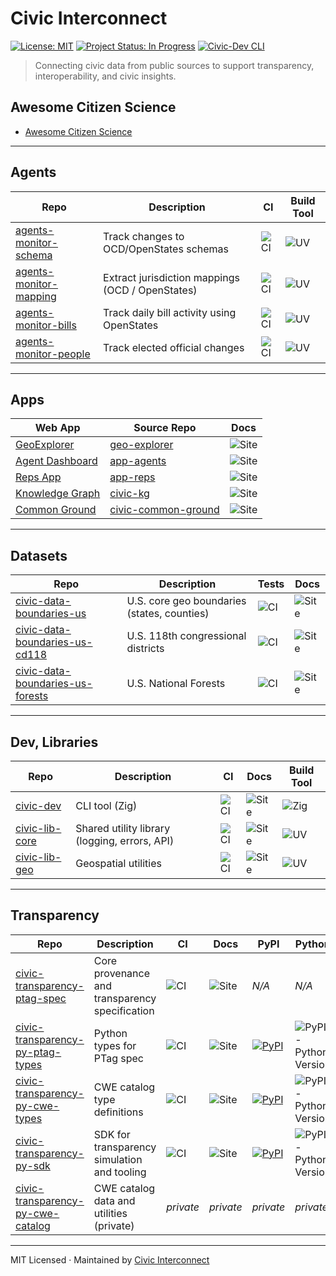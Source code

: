 # Civic Interconnect

[![License: MIT](https://img.shields.io/badge/license-MIT-green.svg)](https://opensource.org/licenses/MIT)
[![Project Status: In Progress](https://img.shields.io/badge/status-in--progress-yellow)](https://github.com/civic-interconnect)
[![Civic-Dev CLI](https://github.com/civic-interconnect/civic-dev/actions/workflows/build.yml/badge.svg)](https://github.com/civic-interconnect/civic-dev/actions/workflows/build.yml)

> Connecting civic data from public sources to support transparency, interoperability, and civic insights.

## Awesome Citizen Science

- [Awesome Citizen Science](https://github.com/civic-interconnect/awesome-citizen-science)

--- 

## Agents

| Repo | Description | CI | Build Tool |
|---|---|---|---|
| [agents-monitor-schema](https://github.com/civic-interconnect/agents-monitor-schema) | Track changes to OCD/OpenStates schemas | ![CI](https://github.com/civic-interconnect/agents-monitor-schema/actions/workflows/agent-runner.yml/badge.svg) | ![UV](https://img.shields.io/badge/uv-yes-success) |
| [agents-monitor-mapping](https://github.com/civic-interconnect/agents-monitor-mapping) | Extract jurisdiction mappings (OCD / OpenStates) | ![CI](https://github.com/civic-interconnect/agents-monitor-mapping/actions/workflows/agent-runner.yml/badge.svg) | ![UV](https://img.shields.io/badge/uv-yes-success) |
| [agents-monitor-bills](https://github.com/civic-interconnect/agents-monitor-bills) | Track daily bill activity using OpenStates | ![CI](https://github.com/civic-interconnect/agents-monitor-bills/actions/workflows/agent-runner.yml/badge.svg) | ![UV](https://img.shields.io/badge/uv-yes-success) |
| [agents-monitor-people](https://github.com/civic-interconnect/agents-monitor-people) | Track elected official changes | ![CI](https://github.com/civic-interconnect/agents-monitor-people/actions/workflows/agent-runner.yml/badge.svg) | ![UV](https://img.shields.io/badge/uv-yes-success) |


---

## Apps

| Web App           | Source Repo                                       |  Docs |
|-------------------|---------------------------------------------------|---------|
| [GeoExplorer](https://civic-interconnect.github.io/geo-explorer/) | [geo-explorer](https://github.com/civic-interconnect/geo-explorer) | ![Site](https://img.shields.io/website?url=https%3A%2F%2Fcivic-interconnect.github.io%2Fgeo-explorer%2F) |
| [Agent Dashboard](https://civic-interconnect.github.io/app-agents/) | [app-agents](https://github.com/civic-interconnect/app-agents) | ![Site](https://img.shields.io/website?url=https%3A%2F%2Fcivic-interconnect.github.io%2Fapp-agents%2F) |
| [Reps App](https://civic-interconnect.github.io/app-reps/) | [app-reps](https://github.com/civic-interconnect/app-reps) | ![Site](https://img.shields.io/website?url=https%3A%2F%2Fcivic-interconnect.github.io%2Fapp-reps%2F) |
| [Knowledge Graph](https://civic-interconnect.github.io/civic-kg/) | [civic-kg](https://github.com/civic-interconnect/civic-kg) | ![Site](https://img.shields.io/website?url=https%3A%2F%2Fcivic-interconnect.github.io%2Fcivic-kg%2F) |
| [Common Ground](https://civic-interconnect.github.io/civic-common-ground/) | [civic-common-ground](https://github.com/civic-interconnect/civic-common-ground) | ![Site](https://img.shields.io/website?url=https%3A%2F%2Fcivic-interconnect.github.io%2Fcivic-common-ground%2F) |

---

## Datasets

| Repo | Description | Tests | Docs |
|---|---|---|---|
| [civic-data-boundaries-us](https://github.com/civic-interconnect/civic-data-boundaries-us) | U.S. core geo boundaries (states, counties) | ![CI](https://github.com/civic-interconnect/civic-data-boundaries-us/actions/workflows/tests.yml/badge.svg) | ![Site](https://img.shields.io/website?url=https%3A%2F%2Fcivic-interconnect.github.io%2Fcivic-data-boundaries-us%2F) |
| [civic-data-boundaries-us-cd118](https://github.com/civic-interconnect/civic-data-boundaries-us-cd118) | U.S. 118th congressional districts | ![CI](https://github.com/civic-interconnect/civic-data-boundaries-us-cd118/actions/workflows/tests.yml/badge.svg) | ![Site](https://img.shields.io/website?url=https%3A%2F%2Fcivic-interconnect.github.io%2Fcivic-data-boundaries-us-cd118%2F) |
| [civic-data-boundaries-us-forests](https://github.com/civic-interconnect/civic-data-boundaries-us-forests) | U.S. National Forests | ![CI](https://github.com/civic-interconnect/civic-data-boundaries-us-forests/actions/workflows/tests.yml/badge.svg) | ![Site](https://img.shields.io/website?url=https%3A%2F%2Fcivic-interconnect.github.io%2Fcivic-data-boundaries-us-forests%2F) |

---

## Dev, Libraries

| Repo | Description | CI | Docs | Build Tool |
|------|-------------|----|------|----|
| [civic-dev](https://github.com/civic-interconnect/civic-dev) | CLI tool (Zig) | ![CI](https://github.com/civic-interconnect/civic-dev/actions/workflows/build.yml/badge.svg) | ![Site](https://img.shields.io/website?url=https%3A%2F%2Fcivic-interconnect.github.io%2Fcivic-dev%2F) | ![Zig](https://img.shields.io/badge/zig-build-blue) |
| [civic-lib-core](https://github.com/civic-interconnect/civic-lib-core) | Shared utility library (logging, errors, API) | ![CI](https://github.com/civic-interconnect/civic-lib-core/actions/workflows/ci.yml/badge.svg) | ![Site](https://img.shields.io/website?url=https%3A%2F%2Fcivic-interconnect.github.io%2Fcivic-lib-core%2F) | ![UV](https://img.shields.io/badge/uv-yes-success) |
| [civic-lib-geo](https://github.com/civic-interconnect/civic-lib-geo) | Geospatial utilities | ![CI](https://github.com/civic-interconnect/civic-lib-geo/actions/workflows/ci.yml/badge.svg) | ![Site](https://img.shields.io/website?url=https%3A%2F%2Fcivic-interconnect.github.io%2Fcivic-lib-geo%2F) | ![UV](https://img.shields.io/badge/uv-yes-success) |

---

## Transparency

| Repo | Description | CI | Docs | PyPI | Python |
|---|---|---|---|---|---|
| [civic-transparency-ptag-spec](https://github.com/civic-interconnect/civic-transparency-ptag-spec) | Core provenance and transparency specification | ![CI](https://github.com/civic-interconnect/civic-transparency-ptag-spec/actions/workflows/ci.yml/badge.svg) | ![Site](https://img.shields.io/website?url=https%3A%2F%2Fcivic-interconnect.github.io%2Fcivic-transparency-ptag-spec%2F) | *N/A* | *N/A* |
| [civic-transparency-py-ptag-types](https://github.com/civic-interconnect/civic-transparency-py-ptag-types) | Python types for PTag spec | ![CI](https://github.com/civic-interconnect/civic-transparency-py-ptag-types/actions/workflows/ci.yml/badge.svg) | ![Site](https://img.shields.io/website?url=https%3A%2F%2Fcivic-interconnect.github.io%2Fcivic-transparency-py-ptag-types%2F) | [![PyPI](https://img.shields.io/pypi/v/civic-transparency-ptag-types.svg)](https://pypi.org/project/civic-transparency-ptag-types/) | ![PyPI - Python Version](https://img.shields.io/pypi/pyversions/civic-transparency-ptag-types.svg) |
| [civic-transparency-py-cwe-types](https://github.com/civic-interconnect/civic-transparency-py-cwe-types) | CWE catalog type definitions | ![CI](https://github.com/civic-interconnect/civic-transparency-py-cwe-types/actions/workflows/ci.yml/badge.svg) | ![Site](https://img.shields.io/website?url=https%3A%2F%2Fcivic-interconnect.github.io%2Fcivic-transparency-py-cwe-types%2F) | [![PyPI](https://img.shields.io/pypi/v/civic-transparency-cwe-types.svg)](https://pypi.org/project/civic-transparency-cwe-types/) | ![PyPI - Python Version](https://img.shields.io/pypi/pyversions/civic-transparency-cwe-types.svg) |
| [civic-transparency-py-sdk](https://github.com/civic-interconnect/civic-transparency-py-sdk) | SDK for transparency simulation and tooling | ![CI](https://github.com/civic-interconnect/civic-transparency-py-sdk/actions/workflows/ci.yml/badge.svg) | ![Site](https://img.shields.io/website?url=https%3A%2F%2Fcivic-interconnect.github.io%2Fcivic-transparency-py-sdk%2F) | [![PyPI](https://img.shields.io/pypi/v/civic-transparency-sdk.svg)](https://pypi.org/project/civic-transparency-sdk/) | ![PyPI - Python Version](https://img.shields.io/pypi/pyversions/civic-transparency-sdk.svg) |
| [civic-transparency-py-cwe-catalog](https://github.com/civic-interconnect/civic-transparency-py-cwe-catalog) | CWE catalog data and utilities (private) | *private* | *private* | *private* | *private* |

---

MIT Licensed · Maintained by [Civic Interconnect](https://github.com/civic-interconnect)
